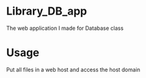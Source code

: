 # Library_DB_app
The web application I made for Database class

# Usage
Put all files in a web host and access the host domain
